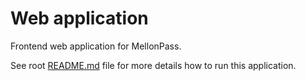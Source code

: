 # Web application

Frontend web application for MellonPass.

See root [README.md](../../README.md) file for more details how to run this application.

